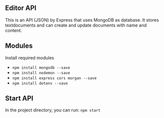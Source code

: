 ## Editor API
This is an API (JSON) by Express that uses MongoDB as database.
It stores textdocuments and can create and update documents with name and content.

## Modules
Install required modules

- `npm install mongodb --save`
- `npm install nodemon --save`
- `npm install express cors morgan --save`
- `npm install dotenv --save`

## Start API
In the project directory, you can run:
`npm start`

